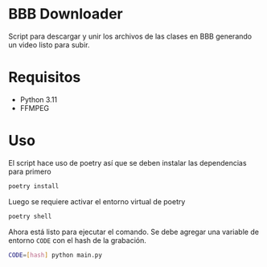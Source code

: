 # BBB Downloader

Script para descargar y unir los archivos de las clases en BBB generando un video listo para subir.

# Requisitos

- Python 3.11
- FFMPEG

# Uso

El script hace uso de poetry así que se deben instalar las dependencias para
primero

```bash
poetry install
```

Luego se requiere activar el entorno virtual de poetry

```bash
poetry shell
```

Ahora está listo para ejecutar el comando. Se debe agregar una variable de entorno `CODE` con el hash de la grabación.

```bash
CODE=[hash] python main.py
```
